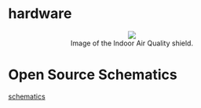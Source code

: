 hardware
========

<p align="center">
  <img src="IAQ_Shield_cropped.png"/>
  <br/>
  Image of the Indoor Air Quality shield.
</p>

Open Source Schematics
======================
<a href="https://github.com/spark/custom-shields/tree/master/indoor-air-quality-shield">schematics</a>
